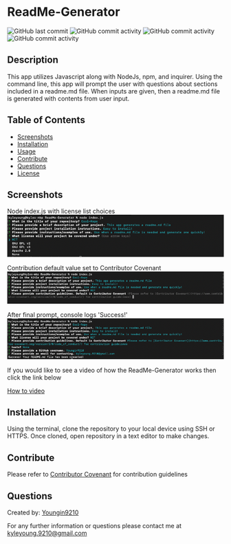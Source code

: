 # ReadMe-Generator

![GitHub last commit](https://img.shields.io/github/last-commit/Youngin9210/ReadMe-Generator)
![GitHub commit activity](https://img.shields.io/github/commit-activity/m/Youngin9210/ReadMe-Generator)
![GitHub commit activity](https://img.shields.io/github/languages/count/Youngin9210/ReadMe-Generator)
![GitHub commit activity](https://img.shields.io/github/languages/top/Youngin9210/ReadMe-Generator)

## Description

This app utilizes Javascript along with NodeJs, npm, and inquirer. Using the command line, this app will prompt the user with questions about sections included in a readme.md file. When inputs are given, then a readme.md file is generated with contents from user input.

## Table of Contents

- [Screenshots](#screenshots)
- [Installation](#installation)
- [Usage](#usage)
- [Contribute](#contribute)
- [Questions](#questions)
- [License](#license)

## Screenshots

Node index.js with license list choices
![image](assets/images/licenseList.png)

Contribution default value set to Contributor Covenant
![image](assets/images/contribution.png)

After final prompt, console logs 'Success!'
![image](assets/images/final.png)

If you would like to see a video of how the ReadMe-Generator works then click the link below

[How to video](https://drive.google.com/file/d/1OhqZOhF1Pzle2fmuVN8CeWE5IZiOcQEW/view)

## Installation

Using the terminal, clone the repository to your local device using SSH or HTTPS. Once cloned, open repository in a text editor to make changes.

## Contribute

Please refer to [Contributor Covenant](https://www.contributor-covenant.org/version/2/0/code_of_conduct/) for contribution guidelines

## Questions

Created by: [Youngin9210](https://github.com/Youngin9210)

For any further information or questions please contact me at [kyleyoung.9210@gmail.com](mailto:kyleyoung.9210@gmail.com)
